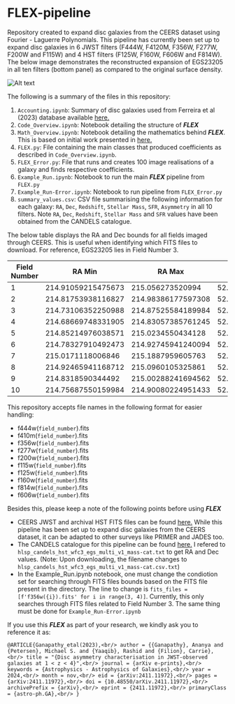 # FLEX-pipeline

Repository created to expand disc galaxies from the CEERS dataset using Fourier - Laguerre Polynomials. This pipeline has currently been set up to expand disc galaxies in 6 JWST filters (F444W, F4120M, F356W, F277W, F200W and F115W) and 4 HST filters (F125W, F160W, F606W and F814W). The below image demonstrates the reconstructed expansion of EGS23205 in all ten filters (bottom panel) as compared to the original surface density. 

![Alt text](Paper_Grid.png)

The following is a summary of the files in this repository:

1. `Accounting.ipynb`: Summary of disc galaxies used from Ferreira et al (2023) database available [here.](https://github.com/astroferreira/CEERS_EPOCHS_MORPHO/tree/main)
2. `Code_Overview.ipynb`: Notebook detailing the structure of ***FLEX***
3. `Math_Overview.ipynb`: Notebook detailing the mathematics behind ***FLEX***. This is based on initial work presented in [here.](https://ui.adsabs.harvard.edu/abs/2021MNRAS.501.5408W/abstract)
4. `FLEX.py`: File containing the main classes that produced coefficients as described in `Code_Overview.ipynb`. 
5. `FLEX_Error.py`: File that runs and creates 100 image realisations of a galaxy and finds respective coefficients. 
6. `Example_Run.ipynb`: Notebook to run the main ***FLEX*** pipeline from `FLEX.py`
7. `Example_Run-Error.ipynb`: Notebook to run pipeline from `FLEX_Error.py`
8. `summary_values.csv`: CSV file summarising the following information for each galaxy: `RA`, `Dec`, `Redshift`, `Stellar Mass`, `SFR`, `Asymmetry` in all 10 filters. Note `RA`, `Dec`, `Redshift`, `Stellar Mass` and `SFR` values have been obtained from the CANDELS catalogue. 

The below table displays the RA and Dec bounds for all fields imaged through CEERS. This is useful when identifying which FITS files to download. For reference, EGS23205 lies in Field Number 3. 

| Field Number | RA Min             | RA Max            | Dec Min            | Dec Max            |
|--------------|--------------------|-------------------|--------------------|--------------------|
|      1       | 214.91059215475673 | 215.056273520994  | 52.93102145859292  | 53.02419052250401  |
|      2       | 214.81753938116827 | 214.98386177597308| 52.85612163208139  | 52.960766480428575 |
|      3       | 214.73106352250988 | 214.87525584189984| 52.80452870656189  | 52.897129917558054 |
|      4       | 214.68669748331905 | 214.83057385761245| 52.72184280085484  | 52.81446001663214  |
|      5       | 214.85214976038571 | 215.0234550434128 | 52.8417542533767   | 52.94983314050119  |
|      6       | 214.78327910492473 | 214.92745941240094| 52.786128133664604 | 52.878710410117094 |
|      7       | 215.0171118006846  | 215.1887959605763 | 52.90148470657302  | 53.00951454702593  |
|      8       | 214.92465941168712 | 215.0960105325861 | 52.83745618649953  | 52.94551386733736  |
|      9       | 214.8318590344492  | 215.00288241694562| 52.77475611977953  | 52.88284114363774  |
|      10      | 214.75687550159984 | 214.90080224951433| 52.717112379883616 | 52.80970419115057  |

This repository accepts file names in the following format for easier handling:

- f444w(`field_number`).fits
- f410m(`field_number`).fits
- f356w(`field_number`).fits
- f277w(`field_number`).fits
- f200w(`field_number`).fits
- f115w(`field_number`).fits
- f125w(`field_number`).fits
- f160w(`field_number`).fits
- f814w(`field_number`).fits
- f606w(`field_number`).fits

Besides this, please keep a note of the following points before using ***FLEX***

- CEERS JWST and archival HST FITS files can be found [here.](https://ceers.github.io/dr05.html) While this pipeline has been set up to expand disc galaxies from the CEERS dataset, it can be adapted to other surveys like PRIMER and JADES too. 
- The CANDELS catalogue for this pipeline can be found [here.](https://archive.stsci.edu/hlsp/candels/egs-catalogs) I refered to `hlsp_candels_hst_wfc3_egs_multi_v1_mass-cat.txt` to get RA and Dec values. (Note: Upon downloading, the filename changes to `hlsp_candels_hst_wfc3_egs_multi_v1_mass-cat.csv.txt`)
- In the Example_Run.ipynb notebook, one must change the condiotion set for searching through FITS files bounds based on the FITS file present in the directory. The line to change is `fits_files = [f'f356w({i}).fits' for i in range(3, 4)]`. Currently, this only searches through FITS files related to Field Number 3. The same thing must be done for `Example_Run-Error.ipynb`

If you use this ***FLEX*** as part of your research, we kindly ask you to reference it as:

`@ARTICLE{Ganapathy_etal(2023),<br/>
       author = {{Ganapathy}, Ananya and {Petersen}, Michael S. and {Yaaqib}, Rashid and {Filion}, Carrie},<br/>
        title = "{Disc asymmetry characterisation in JWST-observed galaxies at 1 < z < 4}",<br/>
      journal = {arXiv e-prints},<br/>
     keywords = {Astrophysics - Astrophysics of Galaxies},<br/>
         year = 2024,<br/>
        month = nov,<br/>
          eid = {arXiv:2411.11972},<br/>
        pages = {arXiv:2411.11972},<br/>
          doi = {10.48550/arXiv.2411.11972},<br/>
archivePrefix = {arXiv},<br/>
       eprint = {2411.11972},<br/>
 primaryClass = {astro-ph.GA},<br/>
}`